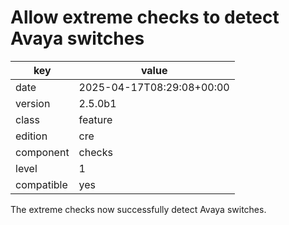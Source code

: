 [//]: # (werk v2)
# Allow extreme checks to detect Avaya switches

key        | value
---------- | ---
date       | 2025-04-17T08:29:08+00:00
version    | 2.5.0b1
class      | feature
edition    | cre
component  | checks
level      | 1
compatible | yes

The extreme checks now successfully detect Avaya switches.
